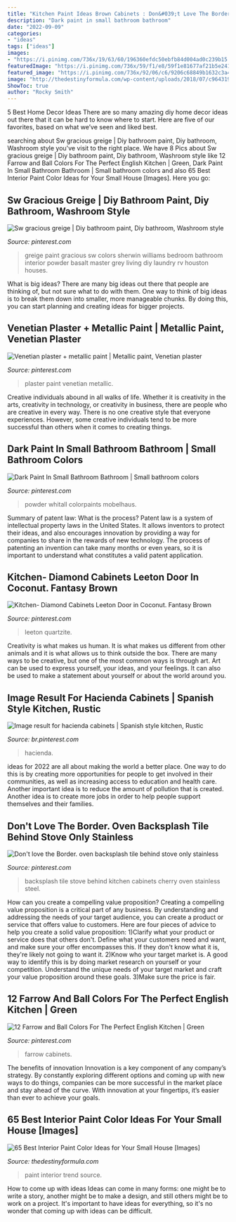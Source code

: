 ```yaml
---
title: "Kitchen Paint Ideas Brown Cabinets : Don&#039;t Love The Border. Oven Backsplash Tile Behind Stove Only Stainless"
description: "Dark paint in small bathroom bathroom"
date: "2022-09-09"
categories:
- "ideas"
tags: ["ideas"]
images:
- "https://i.pinimg.com/736x/19/63/60/196360efdc50ebfb84d004ad0c239b15.jpg"
featuredImage: "https://i.pinimg.com/736x/59/f1/e8/59f1e81677af21b5e241ddc35444260b.jpg"
featured_image: "https://i.pinimg.com/736x/92/06/c6/9206c68849b1632c3a4c7a5b33db0d06.jpg"
image: "http://thedestinyformula.com/wp-content/uploads/2018/07/c964319a18fa2e6988b8b80a619d221a.jpg"
ShowToc: true
author: "Rocky Smith"
---
```



5 Best Home Decor Ideas
There are so many amazing diy home decor ideas out there that it can be hard to know where to start. Here are five of our favorites, based on what we’ve seen and liked best.

	

		
searching about Sw gracious greige | Diy bathroom paint, Diy bathroom, Washroom style you've visit to the right place. We have 8 Pics about Sw gracious greige | Diy bathroom paint, Diy bathroom, Washroom style like 12 Farrow and Ball Colors For The Perfect English Kitchen | Green, Dark Paint In Small Bathroom Bathroom | Small bathroom colors and also 65 Best Interior Paint Color Ideas for Your Small House [Images]. Here you go:
		
    
## Sw Gracious Greige | Diy Bathroom Paint, Diy Bathroom, Washroom Style

<img loading=lazy src="https://i.pinimg.com/736x/00/80/00/0080000bc266ec7b7cd6ec39047e9781.jpg" onerror="this.onerror=null;this.src='https://tse1.mm.bing.net/th?id=OIP.6hgIjSfIYPiv5V1-Ahy6mAHaJ3&amp;pid=15.1';" alt="Sw gracious greige | Diy bathroom paint, Diy bathroom, Washroom style">

_Source: pinterest.com_

>greige paint gracious sw colors sherwin williams bedroom bathroom interior powder basalt master grey living diy laundry rv houston houses. 

	

What is big ideas?
There are many big ideas out there that people are thinking of, but not sure what to do with them. One way to think of big ideas is to break them down into smaller, more manageable chunks. By doing this, you can start planning and creating ideas for bigger projects.

    
## Venetian Plaster + Metallic Paint | Metallic Paint, Venetian Plaster

<img loading=lazy src="https://i.pinimg.com/736x/37/2f/07/372f07e11160a965a8370cef0e7fbb82--metallic-paint-plaster.jpg" onerror="this.onerror=null;this.src='https://tse1.mm.bing.net/th?id=OIP.2euCiJcVRLAmgTKSP4M7hQHaJ3&amp;pid=15.1';" alt="Venetian plaster + metallic paint | Metallic paint, Venetian plaster">

_Source: pinterest.com_

>plaster paint venetian metallic. 

	

Creative individuals abound in all walks of life. Whether it is creativity in the arts, creativity in technology, or creativity in business, there are people who are creative in every way. There is no one creative style that everyone experiences. However, some creative individuals tend to be more successful than others when it comes to creating things.

    
## Dark Paint In Small Bathroom Bathroom | Small Bathroom Colors

<img loading=lazy src="https://i.pinimg.com/736x/19/63/60/196360efdc50ebfb84d004ad0c239b15.jpg" onerror="this.onerror=null;this.src='https://tse1.mm.bing.net/th?id=OIP.xtMVvJIMIKUcDZPPNAwTQAHaLJ&amp;pid=15.1';" alt="Dark Paint In Small Bathroom Bathroom | Small bathroom colors">

_Source: pinterest.com_

>powder whitall colorpaints mobelhaus. 

	

Summary of patent law: What is the process?
Patent law is a system of intellectual property laws in the United States. It allows inventors to protect their ideas, and also encourages innovation by providing a way for companies to share in the rewards of new technology. The process of patenting an invention can take many months or even years, so it is important to understand what constitutes a valid patent application.

    
## Kitchen- Diamond Cabinets Leeton Door In Coconut. Fantasy Brown

<img loading=lazy src="https://i.pinimg.com/736x/45/6c/44/456c44fd79e7e3420e1b219dc11738fa.jpg" onerror="this.onerror=null;this.src='https://tse4.mm.bing.net/th?id=OIP.hokd-HfHTYuY5x7KSzDQ0wHaJ3&amp;pid=15.1';" alt="Kitchen- Diamond Cabinets Leeton Door in Coconut. Fantasy Brown">

_Source: pinterest.com_

>leeton quartzite. 

	

Creativity is what makes us human. It is what makes us different from other animals and it is what allows us to think outside the box. There are many ways to be creative, but one of the most common ways is through art. Art can be used to express yourself, your ideas, and your feelings. It can also be used to make a statement about yourself or about the world around you.

    
## Image Result For Hacienda Cabinets | Spanish Style Kitchen, Rustic

<img loading=lazy src="https://i.pinimg.com/736x/92/06/c6/9206c68849b1632c3a4c7a5b33db0d06.jpg" onerror="this.onerror=null;this.src='https://tse3.mm.bing.net/th?id=OIP.pt09zj_kl5Q46NDBZaNzIQHaLJ&amp;pid=15.1';" alt="Image result for hacienda cabinets | Spanish style kitchen, Rustic">

_Source: br.pinterest.com_

>hacienda. 

	

ideas for 2022 are all about making the world a better place. One way to do this is by creating more opportunities for people to get involved in their communities, as well as increasing access to education and health care. Another important idea is to reduce the amount of pollution that is created. Another idea is to create more jobs in order to help people support themselves and their families.

    
## Don&#039;t Love The Border. Oven Backsplash Tile Behind Stove Only Stainless

<img loading=lazy src="https://i.pinimg.com/736x/0a/b2/d1/0ab2d1850d379bd93951a17c5717ca14.jpg" onerror="this.onerror=null;this.src='https://tse3.mm.bing.net/th?id=OIP.6hHBqPwJp9uBXBXOVjOhZQHaJ3&amp;pid=15.1';" alt="Don&#039;t love the Border. oven backsplash tile behind stove only stainless">

_Source: pinterest.com_

>backsplash tile stove behind kitchen cabinets cherry oven stainless steel. 

	

How can you create a compelling value proposition?
Creating a compelling value proposition is a critical part of any business. By understanding and addressing the needs of your target audience, you can create a product or service that offers value to customers. Here are four pieces of advice to help you create a solid value proposition:
1)Clarify what your product or service does that others don't. Define what your customers need and want, and make sure your offer encompasses this. If they don't know what it is, they're likely not going to want it.
2)Know who your target market is. A good way to identify this is by doing market research on yourself or your competition. Understand the unique needs of your target market and craft your value proposition around these goals.
3)Make sure the price is fair.

    
## 12 Farrow And Ball Colors For The Perfect English Kitchen | Green

<img loading=lazy src="https://i.pinimg.com/736x/59/f1/e8/59f1e81677af21b5e241ddc35444260b.jpg" onerror="this.onerror=null;this.src='https://tse2.mm.bing.net/th?id=OIP.cnT4dQ53BUitTl06Xmh6igHaLF&amp;pid=15.1';" alt="12 Farrow and Ball Colors For The Perfect English Kitchen | Green">

_Source: pinterest.com_

>farrow cabinets. 

	

The benefits of innovation
Innovation is a key component of any company’s strategy. By constantly exploring different options and coming up with new ways to do things, companies can be more successful in the market place and stay ahead of the curve. With innovation at your fingertips, it’s easier than ever to achieve your goals.

    
## 65 Best Interior Paint Color Ideas For Your Small House [Images]

<img loading=lazy src="http://thedestinyformula.com/wp-content/uploads/2018/07/c964319a18fa2e6988b8b80a619d221a.jpg" onerror="this.onerror=null;this.src='https://tse3.mm.bing.net/th?id=OIP.Obgly6e0-RtxMm1O0KNnSQHaK3&amp;pid=15.1';" alt="65 Best Interior Paint Color Ideas for Your Small House [Images]">

_Source: thedestinyformula.com_

>paint interior trend source. 

	

How to come up with ideas
Ideas can come in many forms: one might be to write a story, another might be to make a design, and still others might be to work on a project. It's important to have ideas for everything, so it's no wonder that coming up with ideas can be difficult.

